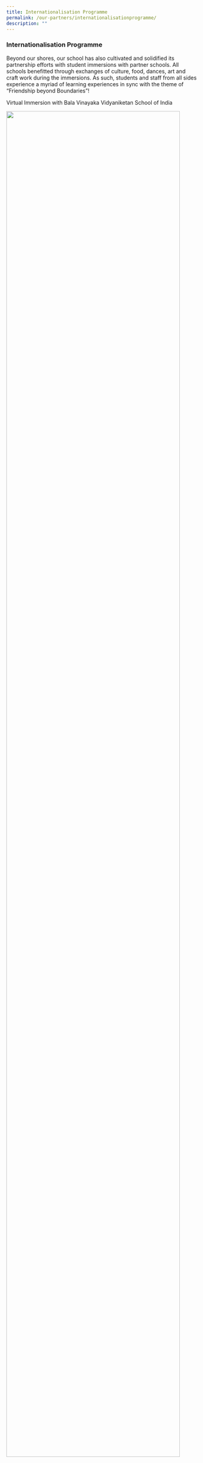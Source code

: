 ```yaml
---
title: Internationalisation Programme
permalink: /our-partners/internationalisationprogramme/
description: ""
---
```

### Internationalisation Programme

Beyond our shores, our school has also cultivated and solidified its partnership efforts with student immersions with partner schools. All schools benefitted through exchanges of culture, food, dances, art and craft work during the immersions. As such, students and staff from all sides experience a myriad of learning experiences in sync with the theme of “Friendship beyond Boundaries”!

Virtual Immersion with Bala Vinayaka Vidyaniketan School of India

<img style="width:95%" src="/images/Our%20Partners/virtual%20immersion%201.jpg" align="center">

<br>
<img style="width:95%" src="/images/Our%20Partners/virtual%20immersion%202.jpg" align="center">

<style type="text/css">
.tg  {border-collapse:collapse;border-spacing:0;}
.tg td{border-color:black;border-style:solid;border-width:1px;font-family:Arial, sans-serif;font-size:14px;
  overflow:hidden;padding:10px 5px;word-break:normal;}
.tg th{border-color:black;border-style:solid;border-width:1px;font-family:Arial, sans-serif;font-size:14px;
  font-weight:normal;overflow:hidden;padding:10px 5px;word-break:normal;}
.tg .tg-rx9b{background-color:#FFF;border-color:inherit;color:#323232;font-weight:bold;text-align:left;vertical-align:top}
</style>
<table class="tg">
<thead>
  <tr>
    <td class="tg-rx9b"><img style="width:100%" src="/images/Our%20Partners/virtual%20immersion%203.jpg" align="center"></td>
    <td class="tg-rx9b"><img style="width:100%" src="/images/Our%20Partners/virtual%20immersion%204.jpg" align="center"></td>
  </tr>
</thead>
</table>


Have you heard of Warlie Art before? With much curiosity, our P5 students had an experience of creating their own Warlie Art pieces, an ancient Indian folk art, under the guidance of students of Bala Vinayaka Vidyaniketan (BVV) School located in India on 6 March 2023.&nbsp;

This gathering marked the first time Bendemeer Primary School partnered a school from India on a virtual immersion and students of both schools were treated to a colourful ensemble of cultural dances, cuisine, arts and craft albeit online. In exchange, BPS had the honour of meeting and hearing from Director, BVV School, Mr Vinayak R. as he shared his excitement of introducing BVV school to fellow Bendemeerians.&nbsp;

This immersion also affirms the warm and growing partnership between BVV school and Bendemeer Primary School and we look forward to meeting our Indian counterparts in Singapore soon!

#### Round two of Virtual Immersion with Chengdu Shi Shi High School (石室中学)

<img style="width:95%" src="/images/Our%20Partners/virtual%20immersion%20with%20chengdu%201.jpg" align="center">

<br>

<style type="text/css">
.tg  {border-collapse:collapse;border-spacing:0;}
.tg td{border-color:black;border-style:solid;border-width:1px;font-family:Arial, sans-serif;font-size:14px;
  overflow:hidden;padding:10px 5px;word-break:normal;}
.tg th{border-color:black;border-style:solid;border-width:1px;font-family:Arial, sans-serif;font-size:14px;
  font-weight:normal;overflow:hidden;padding:10px 5px;word-break:normal;}
.tg .tg-rx9b{background-color:#FFF;border-color:inherit;color:#323232;font-weight:bold;text-align:left;vertical-align:top}
.tg .tg-0lax{text-align:left;vertical-align:top}
</style>
<table class="tg">
<thead>
  <tr>
    <th class="tg-rx9b"><img style="width:100%" src="/images/Our%20Partners/virtual%20immersion%20with%20chengdu%202.jpg" align="center"></th>
    <th class="tg-rx9b"><img style="width:100%" src="/images/Our%20Partners/virtual%20immersion%20with%20chengdu%203.jpg" align="center"></th>
  </tr>
</thead>
<tbody>
  <tr>
    <td class="tg-0lax"><img style="width:100%" src="/images/Our%20Partners/virtual%20immersion%20with%20chengdu%204.jpg" align="center"></td>
    <td class="tg-0lax"><img style="width:100%" src="/images/Our%20Partners/virtual%20immersion%20with%20chengdu%205.jpg" align="center"> </td>
  </tr>
  <tr>
    <td class="tg-0lax"><img style="width:1000%" src="/images/Our%20Partners/virtual%20immersion%20with%20chengdu%206.jpg" align="center"> </td>
    <td class="tg-0lax"><img style="width:100%" src="/images/Our%20Partners/virtual%20immersion%20with%20chengdu%207.jpg" align="center"></td>
  </tr>
</tbody>
</table>

BPS organised and held another virtual immersion with Chengdu Shi Shi High School (石室中学) on Wednesday, 26 October 2022. Both schools prepared materials on the theme of ‘New Year celebrations around the world’. Shi Shi High School shared with us a Chinese poem about the Chinese New Year called ‘Yuan Ri’&nbsp;(元日) and invited our Primary Six students to paint persimmons using authentic Chinese calligraphy materials. Our students followed the Chengdu teachers and students with much enthusiasm and concentration. In return, our school shared about the objectives of the Maker’s Innovation Lab and on how to make a Chinese lantern out of Ang Pow packets to bring in the idea of sustainability with Mrs Sheila Kin leading the craft-making session.

  

The immersion successfully concluded with school leaders, teachers and students of both school sharing their thoughts about the session and wishing each other well wishes. This immersion also enabled both schools to strike a common chord to strengthen our partnership and to involve our students in appreciating each other’s culture.

  
  
  

  

#### Rubik’s Cube friendly tournament organised by BPS’s partner school

![](/images/Our%20Partners/rubik’s%20cube%20friendly%201.jpg)

Our very own BPS P6 Rubik’s Cubes professionals!  
  
![](/images/Our%20Partners/rubik’s%20cube%20friendly%202.jpg)

Look at that set up done by our partner school!&nbsp;(Photo from&nbsp;Chengdu ShiShi High School)

When was the last time you played with a ‘Rubik’s cube’? Our partner school from Chengdu, ‘Chengdu ShiShi High School’ ([石室中学](https://web.archive.org/web/20150626070856/http:/www.cdshishi.net/its/trans.aspx?id=2608))&nbsp;organised a Rubik’s cube tournament for their students on 31 May 2022 and Bendemeer Primary was invited to participate virtually alongside the Chengdu students. Amidst our P6 students, there were some who possessed this hidden talent and were very proficient with Rubik’s Cube! They played a friendly match with 6 Integrity cheering on as spectators. It was very heart-warming to see both schools sharing applause and words of encouragement! The Chengdu school commended that one of our students completed the Rubik’s cube puzzle in 30 seconds which was considered lightning fast! This tournament was held in conjunction with other activities as part of Children’s Day in China on 1 June 2022.

Please click this link to view the Rubik’s Cube tournament (Filmed by Chengdu ShiShi High School):&nbsp;[https://youtu.be/AJBY9OcDYgQ](https://youtu.be/AJBY9OcDYgQ)

Please click this link to view our P6 students solving their Rubik’s cubes (Filmed by Bendemeer Primary School):&nbsp;[https://youtu.be/ngFZINmW0rk](https://youtu.be/ngFZINmW0rk)

![](/images/Our%20Partners/rubik’s%20cube%20friendly%203.jpg)

The teachers and students of&nbsp;Chengdu ShiShi High School cheering all participants!&nbsp;(Photo from&nbsp;Chengdu ShiShi High School)

#### Virtual immersion with Sichuan Da Yi Bei Jie Primary School (大邑县北街小学)

![](/images/Our%20Partners/virtual%20immersion%20sichuan.jpg)

An innovative way of forging partnership and connecting with our overseas friends via ZOOM.

We had our inaugural virtual immersion with&nbsp;Sichuan Da Yi Bei Jie Primary School (大邑县北街小学) on 22 April 2022. The theme of ‘Friendship Beyond Boundaries’ was apparent and achieved as the students and teachers from both schools warmly welcomed one another, watched cultural performances and proceeded to work together to create lovely flower craftwork which symbolises unity, friendship and happiness. This immersion programme has not only allowed our students to connect with their foreign counterparts, but it also affirms the friendship and partnership between both schools.